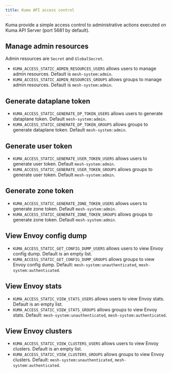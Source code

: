```yaml
---
title: Kuma API access control
---
```


Kuma provide a simple access control to administrative actions executed on Kuma API Server (port 5681 by default).

## Manage admin resources

Admin resources are `Secret` and `GlobalSecret`.

* `KUMA_ACCESS_STATIC_ADMIN_RESOURCES_USERS` allows users to manage admin resources. Default is `mesh-system:admin`.
* `KUMA_ACCESS_STATIC_ADMIN_RESOURCES_GROUPS` allows groups to manage admin resources. Default is `mesh-system:admin`.

## Generate dataplane token

* `KUMA_ACCESS_STATIC_GENERATE_DP_TOKEN_USERS` allows users to generate dataplane token. Default `mesh-system:admin`.
* `KUMA_ACCESS_STATIC_GENERATE_DP_TOKEN_GROUPS` allows groups to generate dataplane token. Default `mesh-system:admin`.

## Generate user token

* `KUMA_ACCESS_STATIC_GENERATE_USER_TOKEN_USERS` allows users to generate user token. Default `mesh-system:admin`.
* `KUMA_ACCESS_STATIC_GENERATE_USER_TOKEN_GROUPS` allows groups to generate user token. Default `mesh-system:admin`.

## Generate zone token

* `KUMA_ACCESS_STATIC_GENERATE_ZONE_TOKEN_USERS` allows users to generate zone token. Default `mesh-system:admin`.
* `KUMA_ACCESS_STATIC_GENERATE_ZONE_TOKEN_GROUPS` allows groups to generate zone token. Default `mesh-system:admin`.

## View Envoy config dump

* `KUMA_ACCESS_STATIC_GET_CONFIG_DUMP_USERS` allows users to view Envoy config dump. Default is an empty list.
* `KUMA_ACCESS_STATIC_GET_CONFIG_DUMP_GROUPS` allows groups to view Envoy config dump. Default: `mesh-system:unauthenticated`, `mesh-system:authenticated`.

## View Envoy stats

* `KUMA_ACCESS_STATIC_VIEW_STATS_USERS` allows users to view Envoy stats. Default is an empty list.
* `KUMA_ACCESS_STATIC_VIEW_STATS_GROUPS` allows groups to view Envoy stats. Default: `mesh-system:unauthenticated`, `mesh-system:authenticated`.

## View Envoy clusters

* `KUMA_ACCESS_STATIC_VIEW_CLUSTERS_USERS` allows users to view Envoy clusters. Default is an empty list.
* `KUMA_ACCESS_STATIC_VIEW_CLUSTERS_GROUPS` allows groups to view Envoy clusters. Default: `mesh-system:unauthenticated`, `mesh-system:authenticated`.
